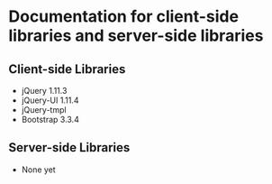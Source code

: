 <h1>Documentation for client-side libraries and server-side libraries</h1>

<h2>Client-side Libraries</h2>

- jQuery 1.11.3
- jQuery-UI 1.11.4
- jQuery-tmpl
- Bootstrap 3.3.4

<h2>Server-side Libraries</h2>

- None yet
